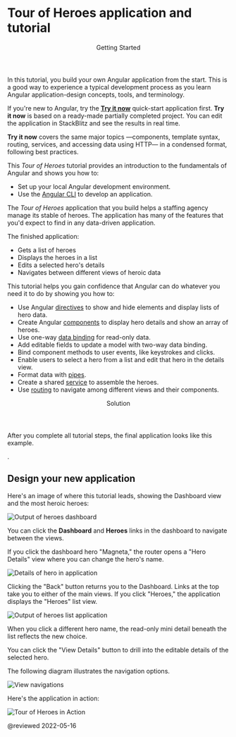 # Tour of Heroes application and tutorial

<div class="callout is-helpful">

<header>Getting Started</header>

In this tutorial, you build your own Angular application from the start.
This is a good way to experience a typical development process as you learn Angular application-design concepts, tools, and terminology.

If you're new to Angular, try the [**Try it now**](start) quick-start application first.
**Try it now** is based on a ready-made  partially completed project.
You can edit the application in StackBlitz and see the results in real time.

**Try it now** covers the same major topics &mdash;components, template syntax, routing, services, and accessing data using HTTP&mdash; in a condensed format, following best practices.

</div>

This *Tour of Heroes* tutorial provides an introduction to the fundamentals of Angular and shows you how to:

* Set up your local Angular development environment.
* Use the [Angular CLI](cli "CLI command reference") to develop an application.

The *Tour of Heroes* application that you build helps a staffing agency manage its stable of heroes.
The application has many of the features that you'd expect to find in any data-driven application.

The finished application:

* Gets a list of heroes
* Displays the heroes in a list
* Edits a selected hero's details
* Navigates between different views of heroic data

This tutorial helps you gain confidence that Angular can do whatever you need it to do by showing you how to:

*   Use Angular [directives](guide/glossary#directive "Directives definition") to show and hide elements and display lists of hero data.
*   Create Angular [components](guide/glossary#component "Components definition") to display hero details and show an array of heroes.
*   Use one-way [data binding](guide/glossary#data-binding "Data binding definition") for read-only data.
*   Add editable fields to update a model with two-way data binding.
*   Bind component methods to user events, like keystrokes and clicks.
*   Enable users to select a hero from a list and edit that hero in the details view.
*   Format data with [pipes](guide/glossary#pipe "Pipe definition").
*   Create a shared [service](guide/glossary#service "Service definition") to assemble the heroes.
*   Use [routing](guide/glossary#router "Router definition") to navigate among different views and their components.

<div class="callout is-helpful">

<header>Solution</header>

After you complete all tutorial steps, the final application looks like this example.

<live-example name="toh-pt6"></live-example>.

</div>

## Design your new application

Here's an image of where this tutorial leads, showing the Dashboard view and the most heroic heroes:

<div class="lightbox">

<img alt="Output of heroes dashboard" src="generated/images/guide/toh/heroes-dashboard-1.png">

</div>

You can click the **Dashboard** and **Heroes** links in the dashboard to navigate between the views.

If you click the dashboard hero "Magneta," the router opens a "Hero Details" view where you can change the hero's name.

<div class="lightbox">

<img alt="Details of hero in application" src="generated/images/guide/toh/hero-details-1.png">

</div>

Clicking the "Back" button returns you to the Dashboard.
Links at the top take you to either of the main views.
If you click "Heroes," the application displays the "Heroes" list view.

<div class="lightbox">

<img alt="Output of heroes list application" src="generated/images/guide/toh/heroes-list-2.png">

</div>

When you click a different hero name, the read-only mini detail beneath the list reflects the new choice.

You can click the "View Details" button to drill into the editable details of the selected hero.

The following diagram illustrates the navigation options.

<div class="lightbox">

<img alt="View navigations" src="generated/images/guide/toh/nav-diagram.png">

</div>

Here's the application in action:

<div class="lightbox">

<img alt="Tour of Heroes in Action" src="generated/images/guide/toh/toh-anim.gif">

</div>

@reviewed 2022-05-16
